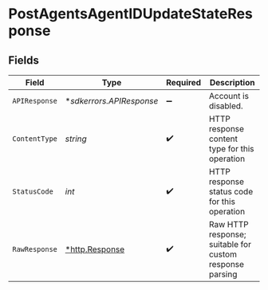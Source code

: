 # PostAgentsAgentIDUpdateStateResponse


## Fields

| Field                                                   | Type                                                    | Required                                                | Description                                             |
| ------------------------------------------------------- | ------------------------------------------------------- | ------------------------------------------------------- | ------------------------------------------------------- |
| `APIResponse`                                           | **sdkerrors.APIResponse*                                | :heavy_minus_sign:                                      | Account is disabled.                                    |
| `ContentType`                                           | *string*                                                | :heavy_check_mark:                                      | HTTP response content type for this operation           |
| `StatusCode`                                            | *int*                                                   | :heavy_check_mark:                                      | HTTP response status code for this operation            |
| `RawResponse`                                           | [*http.Response](https://pkg.go.dev/net/http#Response)  | :heavy_check_mark:                                      | Raw HTTP response; suitable for custom response parsing |